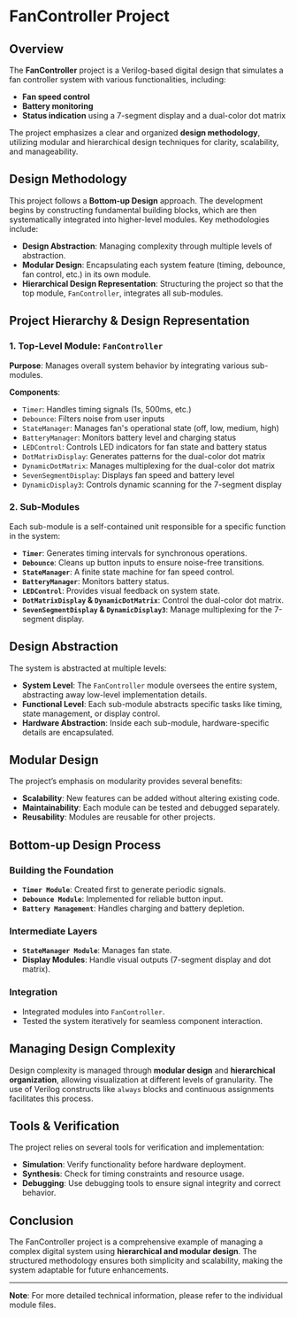 # FanController Project

## Overview
The **FanController** project is a Verilog-based digital design that simulates a fan controller system with various functionalities, including:

- **Fan speed control**
- **Battery monitoring**
- **Status indication** using a 7-segment display and a dual-color dot matrix

The project emphasizes a clear and organized **design methodology**, utilizing modular and hierarchical design techniques for clarity, scalability, and manageability.

## Design Methodology
This project follows a **Bottom-up Design** approach. The development begins by constructing fundamental building blocks, which are then systematically integrated into higher-level modules. Key methodologies include:

- **Design Abstraction**: Managing complexity through multiple levels of abstraction.
- **Modular Design**: Encapsulating each system feature (timing, debounce, fan control, etc.) in its own module.
- **Hierarchical Design Representation**: Structuring the project so that the top module, `FanController`, integrates all sub-modules.

## Project Hierarchy & Design Representation

### 1. Top-Level Module: `FanController`
**Purpose**: Manages overall system behavior by integrating various sub-modules.

**Components**:
- `Timer`: Handles timing signals (1s, 500ms, etc.)
- `Debounce`: Filters noise from user inputs
- `StateManager`: Manages fan's operational state (off, low, medium, high)
- `BatteryManager`: Monitors battery level and charging status
- `LEDControl`: Controls LED indicators for fan state and battery status
- `DotMatrixDisplay`: Generates patterns for the dual-color dot matrix
- `DynamicDotMatrix`: Manages multiplexing for the dual-color dot matrix
- `SevenSegmentDisplay`: Displays fan speed and battery level
- `DynamicDisplay3`: Controls dynamic scanning for the 7-segment display

### 2. Sub-Modules
Each sub-module is a self-contained unit responsible for a specific function in the system:

- **`Timer`**: Generates timing intervals for synchronous operations.
- **`Debounce`**: Cleans up button inputs to ensure noise-free transitions.
- **`StateManager`**: A finite state machine for fan speed control.
- **`BatteryManager`**: Monitors battery status.
- **`LEDControl`**: Provides visual feedback on system state.
- **`DotMatrixDisplay` & `DynamicDotMatrix`**: Control the dual-color dot matrix.
- **`SevenSegmentDisplay` & `DynamicDisplay3`**: Manage multiplexing for the 7-segment display.

## Design Abstraction
The system is abstracted at multiple levels:

- **System Level**: The `FanController` module oversees the entire system, abstracting away low-level implementation details.
- **Functional Level**: Each sub-module abstracts specific tasks like timing, state management, or display control.
- **Hardware Abstraction**: Inside each sub-module, hardware-specific details are encapsulated.

## Modular Design
The project’s emphasis on modularity provides several benefits:

- **Scalability**: New features can be added without altering existing code.
- **Maintainability**: Each module can be tested and debugged separately.
- **Reusability**: Modules are reusable for other projects.

## Bottom-up Design Process
### Building the Foundation
- **`Timer Module`**: Created first to generate periodic signals.
- **`Debounce Module`**: Implemented for reliable button input.
- **`Battery Management`**: Handles charging and battery depletion.

### Intermediate Layers
- **`StateManager Module`**: Manages fan state.
- **Display Modules**: Handle visual outputs (7-segment display and dot matrix).

### Integration
- Integrated modules into `FanController`.
- Tested the system iteratively for seamless component interaction.

## Managing Design Complexity
Design complexity is managed through **modular design** and **hierarchical organization**, allowing visualization at different levels of granularity. The use of Verilog constructs like `always` blocks and continuous assignments facilitates this process.

## Tools & Verification
The project relies on several tools for verification and implementation:

- **Simulation**: Verify functionality before hardware deployment.
- **Synthesis**: Check for timing constraints and resource usage.
- **Debugging**: Use debugging tools to ensure signal integrity and correct behavior.

## Conclusion
The FanController project is a comprehensive example of managing a complex digital system using **hierarchical and modular design**. The structured methodology ensures both simplicity and scalability, making the system adaptable for future enhancements.

---

**Note**: For more detailed technical information, please refer to the individual module files.

